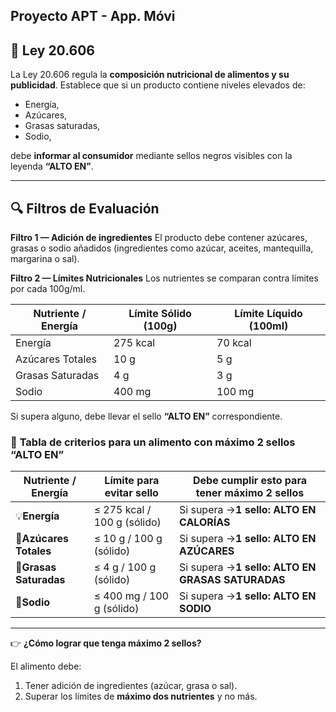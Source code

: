 ## Proyecto APT - App. Móvi

## 📜 Ley 20.606

La Ley 20.606 regula la **composición nutricional de alimentos y su publicidad**. Establece que si un producto contiene niveles elevados de:

- Energía,
- Azúcares,
- Grasas saturadas,
- Sodio,

debe **informar al consumidor** mediante sellos negros visibles con la leyenda **“ALTO EN”**.

---

## 🔍 Filtros de Evaluación

**Filtro 1 — Adición de ingredientes**
El producto debe contener azúcares, grasas o sodio añadidos (ingredientes como azúcar, aceites, mantequilla, margarina o sal).

**Filtro 2 — Límites Nutricionales**
Los nutrientes se comparan contra límites por cada 100g/ml.

| Nutriente / Energía | Límite Sólido (100g) | Límite Líquido (100ml) |
| -------------------- | ---------------------- | ------------------------ |
| Energía             | 275 kcal               | 70 kcal                  |
| Azúcares Totales    | 10 g                   | 5 g                      |
| Grasas Saturadas     | 4 g                    | 3 g                      |
| Sodio                | 400 mg                 | 100 mg                   |

Si supera alguno, debe llevar el sello **“ALTO EN”** correspondiente.

### 🎯 **Tabla de criterios para un alimento con máximo 2 sellos “ALTO EN”**

| **Nutriente / Energía** | **Límite para evitar sello** | **Debe cumplir esto para tener máximo 2 sellos** |
| ------------------------------ | ----------------------------------- | ------------------------------------------------------- |
| 💡**Energía**           | ≤ 275 kcal / 100 g (sólido)       | Si supera →**1 sello: ALTO EN CALORÍAS**        |
| 🍭**Azúcares Totales**  | ≤ 10 g / 100 g (sólido)           | Si supera →**1 sello: ALTO EN AZÚCARES**        |
| 🧈**Grasas Saturadas**   | ≤ 4 g / 100 g (sólido)            | Si supera →**1 sello: ALTO EN GRASAS SATURADAS** |
| 🧂**Sodio**              | ≤ 400 mg / 100 g (sólido)         | Si supera →**1 sello: ALTO EN SODIO**            |

---

👉 **¿Cómo lograr que tenga máximo 2 sellos?**

El alimento debe:

1. Tener adición de ingredientes (azúcar, grasa o sal).
2. Superar los límites de **máximo dos nutrientes** y no más.
